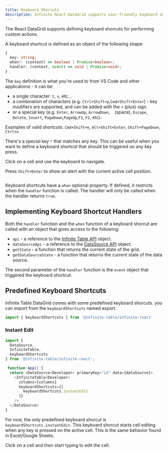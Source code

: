 ```yaml
---
title: Keyboard Shorcuts
description: Infinite React DataGrid supports user-friendly keyboard shortcuts for executing custom actions.
---
```


The React DataGrid supports defining <PropLink name="keyboardShortcuts" code={false}>keyboard shorcuts</PropLink> for performing custom actions.

A keyboard shortcut is defined as an object of the following shape:
  
```ts
{
  key: string;
  when?: (context) => boolean | Promise<boolean>;
  handler: (context, event) => void | Promise<void>;
}
```

The `key` definition is what you're used to from VS Code and other applications - it can be
 * a single character: `t`, `x`, etc...
 * a combination of characters (e.g. `Ctrl+Shift+p`,`Cmd+Shift+Enter`) - key modifiers are supported, and can be added with the `+` (plus) sign.
 * or a special key (e.g. `Enter`, `ArrowUp`, `ArrowDown`, ` ` (space), `Escape`, `Delete`, `Insert`, `PageDown`,`PageUp`,`F1`, `F2`, etc).

 Examples of valid shortcuts: `Cmd+Shift+e`, `Alt+Shift+Enter`, `Shift+PageDown`, `Ctrl+x`


<Note>

There's a special key `*` that matches any key. This can be useful when you want to define a keyboard shortcut that should be triggered on any key press.

</Note>

<Sandpack>

<Description>
Click on a cell and use the keyboard to navigate.

Press `Shift+Enter` to show an alert with the current active cell position.

</Description>

```ts file="$DOCS/reference/keyboard-shortcuts-initial-example.page.tsx"
```
</Sandpack>

<Note>

Keyboard shortcuts have a `when` optional property. If defined, it restricts when the `handler` function is called. The handler will only be called when the handler returns `true`.

</Note>

## Implementing Keyboard Shortcut Handlers

Both the `handler` function and the `when` function of a keyboard shorcut are called with an object that gives access to the following:
 - `api` - a reference to the [Infinite Table API](/docs/reference/api) object.
 - `dataSourceApi` - a reference to the [DataSource API](/docs/reference/datasource-api) object.
 - `getState` - a function that returns the current state of the grid.
 - `getDataSourceState` - a function that returns the current state of the data source.

The second parameter of the `handler` function is the `event` object that triggered the keyboard shortcut.

## Predefined Keyboard Shortcuts

Infinite Table DataGrid comes with some predefined keyboard shorcuts.
you can import from the `keyboardShortcuts` named export.
```ts
import { keyboardShortcuts } from '@infinite-table/infinite-react'
```

### Instant Edit

```ts {4,12}
import {
  DataSource,
  InfiniteTable,
  keyboardShortcuts
} from '@infinite-table/infinite-react';

 function App() {
  return <DataSource<Developer> primaryKey="id" data={dataSource}>
    <InfiniteTable<Developer>
      columns={columns}
      keyboardShortcuts={[
        keyboardShortcuts.instantEdit
      ]}
    />
  </DataSource>
}
```


<Note>

For now, the only predefined keyboard shorcut is `keyboardShortcuts.instantEdit`. This keyboard shorcut starts cell editing when any key is pressed on the active cell. This is the same behavior found in Excel/Google Sheets.

</Note>

<Sandpack>

<Description>

Click on a cell and then start typing to edit the cell.

</Description>

```ts file="$DOCS/reference/keyboard-shortcuts-instant-edit-example.page.tsx"
```
</Sandpack>